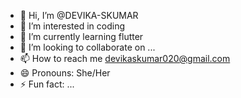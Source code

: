 - 👋 Hi, I’m @DEVIKA-SKUMAR
- 👀 I’m interested in coding
- 🌱 I’m currently learning flutter
- 💞️ I’m looking to collaborate on ...
- 📫 How to reach me devikaskumar020@gmail.com 
- 😄 Pronouns: She/Her
- ⚡ Fun fact: ...

<!---
DEVIKA-SKUMAR/DEVIKA-SKUMAR is a ✨ special ✨ repository because its `README.md` (this file) appears on your GitHub profile.
You can click the Preview link to take a look at your changes.
--->
